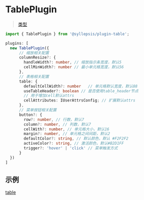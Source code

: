 # TablePlugin <!-- {docsify-ignore-all} -->

> [类型](/zh-cn/plugins/types)

```typescript
import { TablePlugin } from '@syllepsis/plugin-table';

plugins: [
  new TablePlugin({
      // 缩放相关配置
      columnResize?: {
        handleWidth?: number, // 缩放指示条宽度，默认5
        cellMinWidth?: number // 最小单元格宽度，默认56
      },
      // 表格相关配置
      table: {
        defaultCellWidth?: number	// 单元格默认宽度，默认88
        useTableHeader?: boolean // 是否使用table_header节点
        // 用于增加cell默认attrs
        cellAttributes: IUserAttrsConfig; // 扩展默认attrs
      },
      // 菜单按钮相关配置
      button?: {
        row?: number, // 行数，默认7
        column?: number, // 列数，默认7
        cellWith?: number, // 单元格大小，默认16
        margin?: number, // 单元格之间间距，默认2
        defaultColor?: string, // 默认颜色，默认 #F2F2F2
        activeColor?: string, // 激活颜色，默认#B2D1FF
        trigger?: 'hover' | 'click' // 菜单触发方式
      }
  })
]
```

## 示例

[table](https://codesandbox.io/embed/plugin-table-lr55d?hidenavigation=1 ':include :type=iframe width=100% height=500px')
